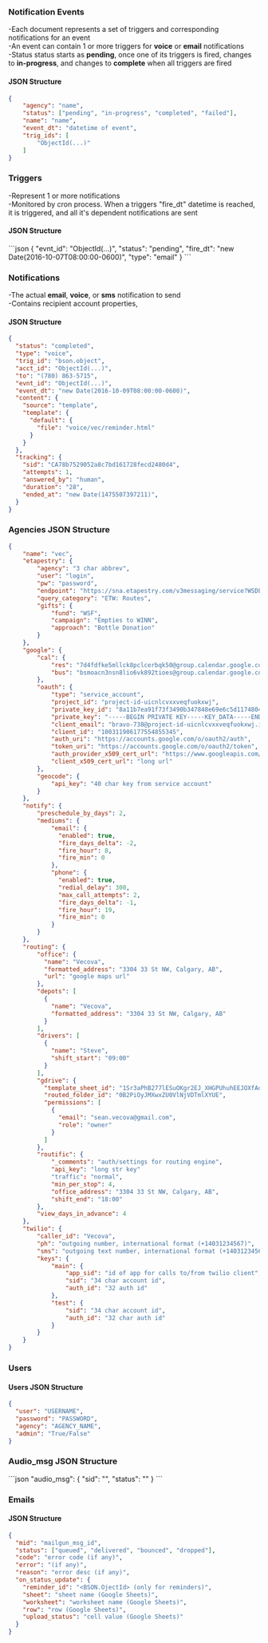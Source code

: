 <h3>Notification Events</h3>
-Each document represents a set of triggers and corresponding notifications for an event
<br>
-An event can contain 1 or more triggers for <b>voice</b> or <b>email</b> notifications
<br>
-Status status starts as <b>pending</b>, once one of its triggers is fired,
changes to <b>in-progress</b>, and changes to <b>complete</b> when all triggers are fired

<h4>JSON Structure</h4>

```json
{
    "agency": "name",
    "status": ["pending", "in-progress", "completed", "failed"], 
    "name": "name",
    "event_dt": "datetime of event",
    "trig_ids": [ 
        "ObjectId(...)" 
    ]
}
```

<h3>Triggers</h3>
-Represent 1 or more notifications
<br>
-Monitored by cron process. When a triggers "fire_dt" datetime is reached, it is triggered, and all it's dependent notifications are sent
<br>

<h4>JSON Structure</h4>
```json
{
  "evnt_id": "ObjectId(...)",
  "status": "pending",
  "fire_dt": "new Date(2016-10-07T08:00:00-0600)",
  "type": "email"
}
```

<h3>Notifications</h3>
-The actual <b>email</b>, <b>voice</b>, or <b>sms</b> notification to send
<br>
-Contains recipient account properties, 

<h4>JSON Structure</h4>

```json
{
  "status": "completed",
  "type": "voice",
  "trig_id": "bson.object",
  "acct_id": "ObjectId(...)",
  "to": "(780) 863-5715",
  "evnt_id": "ObjectId(...)",
  "event_dt": "new Date(2016-10-09T08:00:00-0600)",
  "content": {
    "source": "template",
    "template": {
      "default": {
        "file": "voice/vec/reminder.html"
      }
    }
  },
  "tracking": {
    "sid": "CA78b7529052a8c7bd161728fecd2480d4",
    "attempts": 1,
    "answered_by": "human",
    "duration": "28",
    "ended_at": "new Date(1475507397211)",
  }
}
```

<h3>Agencies JSON Structure</h3>

```json
{
    "name": "vec",
    "etapestry": {
        "agency": "3 char abbrev",
        "user": "login",
        "pw": "password",
        "endpoint": "https://sna.etapestry.com/v3messaging/service?WSDL",
        "query_category": "ETW: Routes",
        "gifts": {
            "fund": "WSF",
            "campaign": "Empties to WINN",
            "approach": "Bottle Donation"
        }
    },
    "google": {
        "cal": {
            "res": "7d4fdfke5mllck8pclcerbqk50@group.calendar.google.com",
            "bus": "bsmoacn3nsn8lio6vk892tioes@group.calendar.google.com"
        },
        "oauth": {
            "type": "service_account",
            "project_id": "project-id-uicnlcvxxveqfuokxwj",
            "private_key_id": "8a11b7ea91f73f3490b347848e69e6c5d1174804",
            "private_key": "-----BEGIN PRIVATE KEY-----KEY_DATA-----END PRIVATE KEY-----",
            "client_email": "bravo-738@project-id-uicnlcvxxveqfuokxwj.iam.gserviceaccount.com",
            "client_id": "100311906177554855345",
            "auth_uri": "https://accounts.google.com/o/oauth2/auth",
            "token_uri": "https://accounts.google.com/o/oauth2/token",
            "auth_provider_x509_cert_url": "https://www.googleapis.com/oauth2/v1/certs",
            "client_x509_cert_url": "long url"
        },
        "geocode": {
            "api_key": "40 char key from service account"
        }
    },
    "notify": {
        "preschedule_by_days": 2,
        "mediums": {
            "email": {
              "enabled": true,
              "fire_days_delta": -2,
              "fire_hour": 8,
              "fire_min": 0
            },
            "phone": {
              "enabled": true,
              "redial_delay": 300,
              "max_call_attempts": 2,
              "fire_days_delta": -1,
              "fire_hour": 19,
              "fire_min": 0
            }
        }
    },
    "routing": {
        "office": {
          "name": "Vecova",
          "formatted_address": "3304 33 St NW, Calgary, AB",
          "url": "google maps url"
        },
        "depots": [
          {
            "name": "Vecova",
            "formatted_address": "3304 33 St NW, Calgary, AB"
          }
        ],
        "drivers": [
          {
            "name": "Steve",
            "shift_start": "09:00"
          }
        ],
        "gdrive": {
          "template_sheet_id": "1Sr3aPhB277lESuOKgr2EJ_XHGPUhuhEEJOXfAoMnK5c",
          "routed_folder_id": "0B2PiOyJMXwxZU0VlNjVDTmlXYUE",
          "permissions": [
            {
              "email": "sean.vecova@gmail.com",
              "role": "owner"
            }
          ]
        },
        "routific": {
            "_comments": "auth/settings for routing engine",
            "api_key": "long str key"
            "traffic": "normal",
            "min_per_stop": 4,
            "office_address": "3304 33 St NW, Calgary, AB",
            "shift_end": "18:00"
        },
        "view_days_in_advance": 4
    },
    "twilio": {
        "caller_id": "Vecova",
        "ph": "outgoing number, international format (+14031234567)",
        "sms": "outgoing text number, international format (+14031234567)",
        "keys": {
            "main": {
                "app_sid": "id of app for calls to/from twilio client",
                "sid": "34 char account id",
                "auth_id": "32 auth id"
            },
            "test": {
                "sid": "34 char account id",
                "auth_id": "32 char auth id"
            }
        }
    }
}
```

<h3>Users</h3>

<h4>Users JSON Structure</h4>

```json
{
  "user": "USERNAME",
  "password": "PASSWORD",
  "agency": "AGENCY_NAME",
  "admin": "True/False"
}
```

<h3>Audio_msg JSON Structure</h3>
```json
"audio_msg": {
  "sid": "",
  "status": ""
}
```

<h3>Emails</h3>

<h4>JSON Structure</h4>

```json
{
  "mid": "mailgun_msg_id",
  "status": ["queued", "delivered", "bounced", "dropped"],
  "code": "error code (if any)",
  "error": "(if any)",
  "reason": "error desc (if any)",
  "on_status_update": {
    "reminder_id": "<BSON.OjectId> (only for reminders)",
    "sheet": "sheet name (Google Sheets)",
    "worksheet": "worksheet name (Google Sheets)",
    "row": "row (Google Sheets)",
    "upload_status": "cell value (Google Sheets)"
  }
}
```
